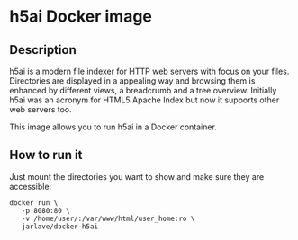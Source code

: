 # h5ai Docker image

## Description

h5ai is a modern file indexer for HTTP web servers with focus on your files.
Directories are displayed in a appealing way and browsing them is enhanced by
different views, a breadcrumb and a tree overview. Initially h5ai was an
acronym for HTML5 Apache Index but now it supports other web servers too.

This image allows you to run h5ai in a Docker container.

## How to run it

Just mount the directories you want to show and make sure they are accessible:

```
docker run \
   -p 8080:80 \
   -v /home/user/:/var/www/html/user_home:ro \
   jarlave/docker-h5ai
```
